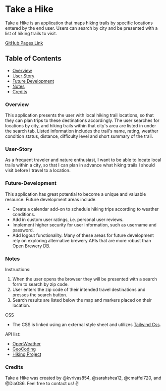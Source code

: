 # Take a Hike

Take a Hike is an application that maps hiking trails by specific locations entered by the end user. Users can search by city and be presented with a list of hiking trails to visit.

[GitHub Pages Link](https://kvrivas854.github.io/take-a-hike/)

## Table of Contents
- [Overview](#Overview)
- [User Story](#User-Story)
- [Future Development](#Future-Development)
- [Notes](#Notes)
- [Credits](#Credits)

### Overview
This application presents the user with local hiking trail locations, so that they can plan trips to these destinations accordingly.
The user searches for locations by city, and hiking trails within that city's area are listed in under the search tab. Listed information includes the trail's name, rating, weather condition status, distance, difficulty level and short summary of the trail.

### User-Story
As a frequent traveler and nature enthusiast, 
I want to be able to locate local trails within a city, 
so that I can plan in advance what hiking trails I should visit before I travel to a location.

### Future-Development
This application has great potential to become a unique and valuable resource. Future development areas include:

- Create a calendar add-on to schedule hiking trips according to weather conditions.
- Add in custom user ratings, i.e. personal user reviews.
- Implement higher security for user information, such as username and password.
- Add logout functionality.
Many of these areas for future development rely on exploring alternative brewery APIs that are more robust than Open Brewery DB.

### Notes

Instructions:
1. When the user opens the browser they will be presented with a search form to search by zip code.
2. User enters the zip code of their intended travel destinations and presses the search button.
3. Search results are listed below the map and markers placed on their location.

CSS
- The CSS is linked using an external style sheet and utilizes [Tailwind Css](https://tailwindcss.com/).

API list:
- [OpenWeather](https://openweathermap.org/)
- [GeoCoding](https://rapidapi.com/trueway/api/trueway-geocoding)
- [Hiking Project](https://www.hikingproject.com/)   

### Credits
Take a Hike was created by @kvrivas854, @sarahshea12, @cmaffei720, and @DiaG86. Feel free to contact us! :v: